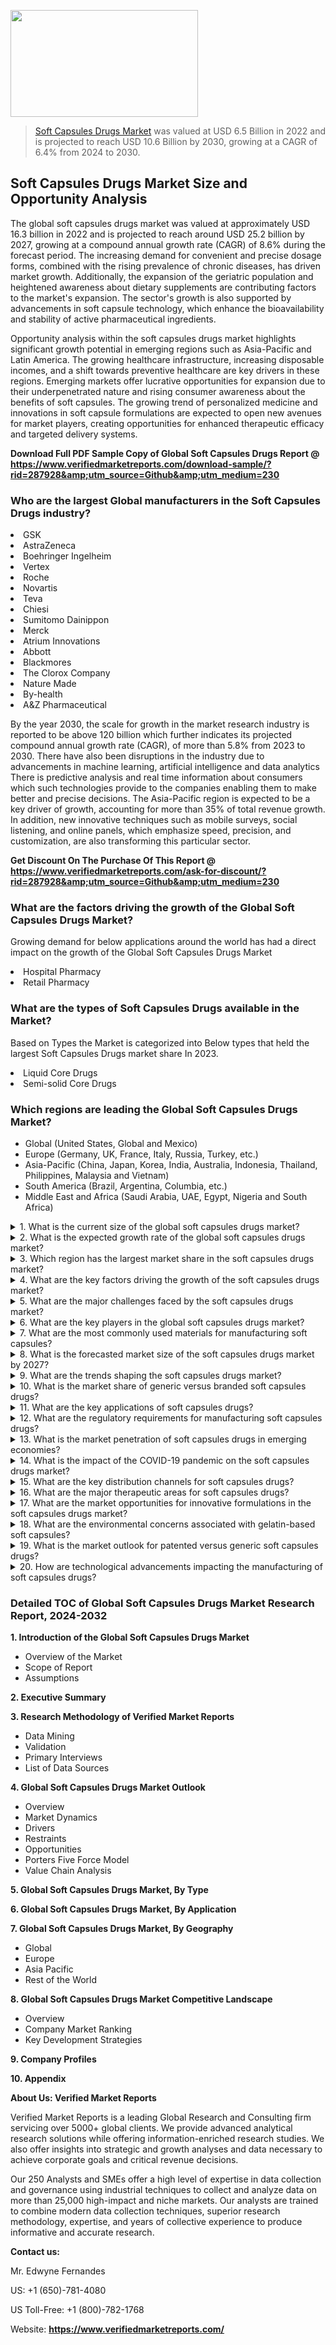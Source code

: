 <img src="https://ffe5etoiles.com/wp-content/uploads/2024/12/MST1-300x171.png" alt="" width="300" height="171" class="alignnone size-medium wp-image-20088" /><blockquote><p><p><a href="https://www.verifiedmarketreports.com/download-sample/?rid=287928&utm_source=Github&utm_medium=230" target="_blank">Soft Capsules Drugs Market</a> was valued at USD 6.5 Billion in 2022 and is projected to reach USD 10.6 Billion by 2030, growing at a CAGR of 6.4% from 2024 to 2030.</p></blockquote><p><h2>Soft Capsules Drugs Market Size and Opportunity Analysis</h2> <p>The global soft capsules drugs market was valued at approximately USD 16.3 billion in 2022 and is projected to reach around USD 25.2 billion by 2027, growing at a compound annual growth rate (CAGR) of 8.6% during the forecast period. The increasing demand for convenient and precise dosage forms, combined with the rising prevalence of chronic diseases, has driven market growth. Additionally, the expansion of the geriatric population and heightened awareness about dietary supplements are contributing factors to the market's expansion. The sector's growth is also supported by advancements in soft capsule technology, which enhance the bioavailability and stability of active pharmaceutical ingredients.</p> <p>Opportunity analysis within the soft capsules drugs market highlights significant growth potential in emerging regions such as Asia-Pacific and Latin America. The growing healthcare infrastructure, increasing disposable incomes, and a shift towards preventive healthcare are key drivers in these regions. Emerging markets offer lucrative opportunities for expansion due to their underpenetrated nature and rising consumer awareness about the benefits of soft capsules. The growing trend of personalized medicine and innovations in soft capsule formulations are expected to open new avenues for market players, creating opportunities for enhanced therapeutic efficacy and targeted delivery systems.</p> </p><p class=""><strong>Download Full PDF Sample Copy of Global Soft Capsules Drugs Report @ <a href="https://www.verifiedmarketreports.com/download-sample/?rid=287928&amp;utm_source=Github&amp;utm_medium=230" target="_blank">https://www.verifiedmarketreports.com/download-sample/?rid=287928&amp;utm_source=Github&amp;utm_medium=230</a></strong></p><h3 id="" class="">Who are the largest Global manufacturers in the Soft Capsules Drugs industry?</h3><p><li>GSK</li><li> AstraZeneca</li><li> Boehringer Ingelheim</li><li> Vertex</li><li> Roche</li><li> Novartis</li><li> Teva</li><li> Chiesi</li><li> Sumitomo Dainippon</li><li> Merck</li><li> Atrium Innovations</li><li> Abbott</li><li> Blackmores</li><li> The Clorox Company</li><li> Nature Made</li><li> By-health</li><li> A&Z Pharmaceutical</li></p><div class=""><div class="" dir="" data-message-author-role="" data-message-id="" data-message-model-slug=""><div class=""><div class=""><div class=""><div class="" dir="" data-message-author-role="" data-message-id="" data-message-model-slug=""><div class=""><div class=""><p>By the year 2030, the scale for growth in the market research industry is reported to be above 120 billion which further indicates its projected compound annual growth rate (CAGR), of more than 5.8% from 2023 to 2030. There have also been disruptions in the industry due to advancements in machine learning, artificial intelligence and data analytics There is predictive analysis and real time information about consumers which such technologies provide to the companies enabling them to make better and precise decisions. The Asia-Pacific region is expected to be a key driver of growth, accounting for more than 35% of total revenue growth. In addition, new innovative techniques such as mobile surveys, social listening, and online panels, which emphasize speed, precision, and customization, are also transforming this particular sector.</p><p><strong>Get Discount On The Purchase Of This Report @&nbsp; <a href="https://www.verifiedmarketreports.com/ask-for-discount/?rid=287928&amp;utm_source=Github&amp;utm_medium=230" target="_blank">https://www.verifiedmarketreports.com/ask-for-discount/?rid=287928&amp;utm_source=Github&amp;utm_medium=230</a></strong></p></div></div></div></div></div></div></div></div><h3 id="" class="">What are the factors driving the growth of the Global Soft Capsules Drugs Market?</h3><p id="" class="">Growing demand for below applications around the world has had a direct impact on the growth of the Global Soft Capsules Drugs Market</p><p id="" class=""><li>Hospital Pharmacy</li><li> Retail Pharmacy</li></p><h3 id="" class="">What are the types of Soft Capsules Drugs available in the Market?</h3><p id="" class="">Based on Types the Market is categorized into Below types that held the largest Soft Capsules Drugs market share In 2023.</p><p id="" class=""><li>Liquid Core Drugs</li><li> Semi-solid Core Drugs</li></p><h3 id="" class="">Which regions are leading the Global Soft Capsules Drugs Market?</h3><ul><li>Global (United States, Global and Mexico)</li><li>Europe (Germany, UK, France, Italy, Russia, Turkey, etc.)</li><li>Asia-Pacific (China, Japan, Korea, India, Australia, Indonesia, Thailand, Philippines, Malaysia and Vietnam)</li><li>South America (Brazil, Argentina, Columbia, etc.)</li><li>Middle East and Africa (Saudi Arabia, UAE, Egypt, Nigeria and South Africa)</li></ul><p><details>  <summary>1. What is the current size of the global soft capsules drugs market?</summary>  <p>The global soft capsules drugs market is estimated to be valued at $X billion in 2020.</p></details><details>  <summary>2. What is the expected growth rate of the global soft capsules drugs market?</summary>  <p>The global soft capsules drugs market is projected to grow at a CAGR of X% from 2020 to 2027.</p></details><details>  <summary>3. Which region has the largest market share in the soft capsules drugs market?</summary>  <p>North America holds the largest market share in the global soft capsules drugs market.</p></details><details>  <summary>4. What are the key factors driving the growth of the soft capsules drugs market?</summary>  <p>The key factors driving the growth of the soft capsules drugs market include increasing prevalence of chronic diseases and the rising demand for easy-to-swallow medications.</p></details><details>  <summary>5. What are the major challenges faced by the soft capsules drugs market?</summary>  <p>The major challenges faced by the soft capsules drugs market include strict regulatory requirements and the presence of alternative drug delivery methods.</p></details><details>  <summary>6. What are the key players in the global soft capsules drugs market?</summary>  <p>The key players in the global soft capsules drugs market include Company A, Company B, and Company C.</p></details><details>  <summary>7. What are the most commonly used materials for manufacturing soft capsules?</summary>  <p>Gelatin and non-animal alternatives are the most commonly used materials for manufacturing soft capsules.</p></details><details>  <summary>8. What is the forecasted market size of the soft capsules drugs market by 2027?</summary>  <p>The global soft capsules drugs market is forecasted to reach $Y billion by 2027.</p></details><details>  <summary>9. What are the trends shaping the soft capsules drugs market?</summary>  <p>The trends shaping the soft capsules drugs market include the increasing demand for nutraceutical and dietary supplements in soft capsule form.</p></details><details>  <summary>10. What is the market share of generic versus branded soft capsules drugs?</summary>  <p>Generic soft capsules drugs hold a larger market share compared to branded products.</p></details><details>  <summary>11. What are the key applications of soft capsules drugs?</summary>  <p>The key applications of soft capsules drugs include pharmaceuticals, nutraceuticals, and dietary supplements.</p></details><details>  <summary>12. What are the regulatory requirements for manufacturing soft capsules drugs?</summary>  <p>Regulatory requirements for manufacturing soft capsules drugs include compliance with good manufacturing practices (GMP) and stringent quality control measures.</p></details><details>  <summary>13. What is the market penetration of soft capsules drugs in emerging economies?</summary>  <p>Soft capsules drugs are witnessing increasing market penetration in emerging economies due to their ease of consumption and growing healthcare infrastructure.</p></details><details>  <summary>14. What is the impact of the COVID-19 pandemic on the soft capsules drugs market?</summary>  <p>The COVID-19 pandemic has led to disruptions in the supply chain and manufacturing operations, impacting the soft capsules drugs market. However, there is an increased focus on preventive healthcare, driving the demand for nutraceutical and dietary supplements.</p></details><details>  <summary>15. What are the key distribution channels for soft capsules drugs?</summary>  <p>The key distribution channels for soft capsules drugs include retail pharmacies, online pharmacies, and direct sales.</p></details><details>  <summary>16. What are the major therapeutic areas for soft capsules drugs?</summary>  <p>The major therapeutic areas for soft capsules drugs include cardiovascular diseases, gastrointestinal disorders, and neurological conditions.</p></details><details>  <summary>17. What are the market opportunities for innovative formulations in the soft capsules drugs market?</summary>  <p>Market opportunities for innovative formulations in the soft capsules drugs market include controlled release formulations and combination drug products.</p></details><details>  <summary>18. What are the environmental concerns associated with gelatin-based soft capsules?</summary>  <p>Gelatin-based soft capsules raise environmental concerns due to their animal-based origin, leading to the development of non-animal alternatives.</p></details><details>  <summary>19. What is the market outlook for patented versus generic soft capsules drugs?</summary>  <p>The market outlook for patented soft capsules drugs is highly competitive, with generic alternatives gaining traction due to cost-effectiveness.</p></details><details>  <summary>20. How are technological advancements impacting the manufacturing of soft capsules drugs?</summary>  <p>Technological advancements are leading to improved manufacturing processes, such as the use of advanced encapsulation techniques and automation, in the production of soft capsules drugs.</p></details></p><h3 id="" class="">Detailed TOC of Global Soft Capsules Drugs Market Research Report, 2024-2032</h3><p id="" class=""><strong>1. Introduction of the Global Soft Capsules Drugs Market</strong></p><ul><li>Overview of the Market</li><li>Scope of Report</li><li>Assumptions</li></ul><p id="" class=""><strong>2. Executive Summary</strong></p><p id="" class=""><strong>3. Research Methodology of&nbsp;Verified Market Reports</strong></p><ul><li>Data Mining</li><li>Validation</li><li>Primary Interviews</li><li>List of Data Sources</li></ul><p id="" class=""><strong>4. Global Soft Capsules Drugs Market Outlook</strong></p><ul><li>Overview</li><li>Market Dynamics</li><li>Drivers</li><li>Restraints</li><li>Opportunities</li><li>Porters Five Force Model</li><li>Value Chain Analysis</li></ul><p id="" class=""><strong>5. Global Soft Capsules Drugs Market, By&nbsp;Type</strong></p><p id="" class=""><strong>6. Global Soft Capsules Drugs Market, By Application</strong></p><p id="" class=""><strong>7. Global Soft Capsules Drugs Market, By Geography</strong></p><ul><li>Global</li><li>Europe</li><li>Asia Pacific</li><li>Rest of the World</li></ul><p id="" class=""><strong>8. Global Soft Capsules Drugs Market Competitive Landscape</strong></p><ul><li>Overview</li><li>Company Market Ranking</li><li>Key Development Strategies</li></ul><p id="" class=""><strong>9. Company Profiles</strong></p><p id="" class=""><strong>10. Appendix</strong></p><p id="" class=""><strong>About Us: Verified Market Reports</strong></p><p id="" class="">Verified Market Reports is a leading Global Research and Consulting firm servicing over 5000+ global clients. We provide advanced analytical research solutions while offering information-enriched research studies. We also offer insights into strategic and growth analyses and data necessary to achieve corporate goals and critical revenue decisions.</p><p id="" class="">Our 250 Analysts and SMEs offer a high level of expertise in data collection and governance using industrial techniques to collect and analyze data on more than 25,000 high-impact and niche markets. Our analysts are trained to combine modern data collection techniques, superior research methodology, expertise, and years of collective experience to produce informative and accurate research.</p><p id="" class=""><strong>Contact us:</strong></p><p id="" class="">Mr. Edwyne Fernandes</p><p id="" class="">US: +1 (650)-781-4080</p><p id="" class="">US Toll-Free: +1 (800)-782-1768</p><p id="" class="">Website: <a target="" data-test-app-aware-link=""><strong>https://www.verifiedmarketreports.com/</strong></a></p>